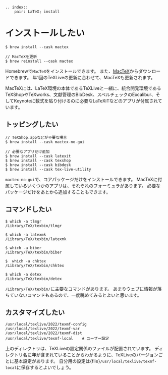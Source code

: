 ```{eval-rst}
.. index::
    pair: LaTeX; install
```

# インストールしたい

```console
$ brew install --cask mactex

// MacTeXを更新
$ brew reinstall --cask mactex
```

Homebrewで`MacTeX`をインストールできます。
また、[MacTeX](https://tug.org/mactex/)からダウンロードできます。
年1回のTeXLiveの更新に合わせて、MacTeXも更新されます。

MacTeXには、LaTeX環境の本体であるTeXLiveと一緒に、統合開発環境であるTeXShopやTeXworks、文献管理のBibDesk、スペルチェックのExcalibur、そしてKeynoteに数式を貼り付けるのに必要なLaTeXiTなどのアプリが付属されています。

## トッピングしたい

```console
// TeXShop.appなどが不要な場合
$ brew install --cask mactex-no-gui

// 必要なアプリだけ追加
$ brew install --cask latexit
$ brew install --cask texshop
$ brew install --cask bibdesk
$ brew install --cask tex-live-utility
```

`mactex-no-gui`で、コアパッケージだけをインストールできます。
MacTeXに付属しているいくつかのアプリは、それぞれのフォーミュラがあります。
必要なパッケージだけをあとから追加することもできます。

## コマンドしたい

```console
$ which -a tlmgr
/Library/TeX/texbin/tlmgr

$ which -a latexmk
/Library/TeX/texbin/latexmk

$ which -a biber
/Library/TeX/texbin/biber

$  which -a chktex
/Library/TeX/texbin/chktex

$ which -a detex
/Library/TeX/texbin/detex
```

`/Library/TeX/texbin/`に主要なコマンドがあります。
あまりウェブに情報が落ちていないコマンドもあるので、一度眺めてみるとよいと思います。


## カスタマイズしたい

```text
/usr/local/texlive/2022/texmf-config
/usr/local/texlive/2022/texmf-var
/usr/local/texlive/2022/texmf-dist
/usr/local/texlive/texmf-local    # ユーザー設定
```

上のディレクトリは、TeXLiveの設定関係のファイルが配置されています。
ディレクトリ名に**年**が含まれていることからわかるように、TeXLiveのバージョンごとに基本設定があります。
自分用の設定は{file}`/usr/local/texlive/texmf-local`に保存するとよいでしょう。
